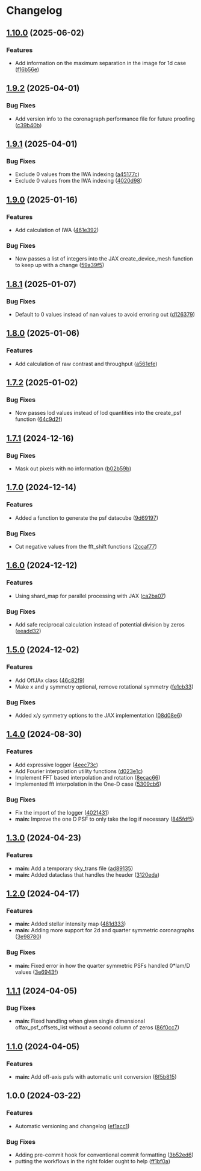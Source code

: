 # Changelog

## [1.10.0](https://github.com/CoreySpohn/yippy/compare/v1.9.2...v1.10.0) (2025-06-02)


### Features

* Add information on the maximum separation in the image for 1d case ([f16b56e](https://github.com/CoreySpohn/yippy/commit/f16b56e1d82a669ecb7f8afb84fcbc72f59cce56))

## [1.9.2](https://github.com/CoreySpohn/yippy/compare/v1.9.1...v1.9.2) (2025-04-01)


### Bug Fixes

* Add version info to the coronagraph performance file for future proofing ([c39b40b](https://github.com/CoreySpohn/yippy/commit/c39b40bbebdded4c165f1f879b85c014518ca14c))

## [1.9.1](https://github.com/CoreySpohn/yippy/compare/v1.9.0...v1.9.1) (2025-04-01)


### Bug Fixes

* Exclude 0 values from the IWA indexing ([a45177c](https://github.com/CoreySpohn/yippy/commit/a45177c201307fdb5d90491785dd04c7bd14eda8))
* Exclude 0 values from the IWA indexing ([4020d98](https://github.com/CoreySpohn/yippy/commit/4020d98e95b4756b1251e2ea016f16f87d3f8860))

## [1.9.0](https://github.com/CoreySpohn/yippy/compare/v1.8.1...v1.9.0) (2025-01-16)


### Features

* Add calculation of IWA ([461e392](https://github.com/CoreySpohn/yippy/commit/461e3925540f886a1f414bdf16a446a63160b449))


### Bug Fixes

* Now passes a list of integers into the JAX create_device_mesh function to keep up with a change ([59a39f5](https://github.com/CoreySpohn/yippy/commit/59a39f5fd7737f4012711d383877644a2c8b9cf7))

## [1.8.1](https://github.com/CoreySpohn/yippy/compare/v1.8.0...v1.8.1) (2025-01-07)


### Bug Fixes

* Default to 0 values instead of nan values to avoid erroring out ([d126379](https://github.com/CoreySpohn/yippy/commit/d126379fc34bd291d81de5f7f87c7b5465338d11))

## [1.8.0](https://github.com/CoreySpohn/yippy/compare/v1.7.2...v1.8.0) (2025-01-06)


### Features

* Add calculation of raw contrast and throughput ([a561efe](https://github.com/CoreySpohn/yippy/commit/a561efef0591aa975aeafcfa355f474f81e116c1))

## [1.7.2](https://github.com/CoreySpohn/yippy/compare/v1.7.1...v1.7.2) (2025-01-02)


### Bug Fixes

* Now passes lod values instead of lod quantities into the create_psf function ([64c9d2f](https://github.com/CoreySpohn/yippy/commit/64c9d2fbcfb335dbea7b88fc65fd28935748398c))

## [1.7.1](https://github.com/CoreySpohn/yippy/compare/v1.7.0...v1.7.1) (2024-12-16)


### Bug Fixes

* Mask out pixels with no information ([b02b59b](https://github.com/CoreySpohn/yippy/commit/b02b59b86006b8aaac0cd3455ddc290b287d5de1))

## [1.7.0](https://github.com/CoreySpohn/yippy/compare/v1.6.0...v1.7.0) (2024-12-14)


### Features

* Added a function to generate the psf datacube ([9d69197](https://github.com/CoreySpohn/yippy/commit/9d69197a1524df1514848494c95fd1673e7fb890))


### Bug Fixes

* Cut negative values from the fft_shift functions ([2ccaf77](https://github.com/CoreySpohn/yippy/commit/2ccaf775a81f68d77040c386b0af13f3fbdd7ac0))

## [1.6.0](https://github.com/CoreySpohn/yippy/compare/v1.5.0...v1.6.0) (2024-12-12)


### Features

* Using shard_map for parallel processing with JAX ([ca2ba07](https://github.com/CoreySpohn/yippy/commit/ca2ba07b47431ded18b391ab2a1b13f1aa85f515))


### Bug Fixes

* Add safe reciprocal calculation instead of potential division by zeros ([eeadd32](https://github.com/CoreySpohn/yippy/commit/eeadd322367d2e65ed561ce5f396f86f0a27af6a))

## [1.5.0](https://github.com/CoreySpohn/yippy/compare/v1.4.0...v1.5.0) (2024-12-02)


### Features

* Add OffJAx class ([46c82f9](https://github.com/CoreySpohn/yippy/commit/46c82f92e0957924dc3e8be70dba199d3917b8ea))
* Make x and y symmetry optional, remove rotational symmetry ([fe1cb33](https://github.com/CoreySpohn/yippy/commit/fe1cb3346feff5aedd43a649bfde273672b150c7))


### Bug Fixes

* Added x/y symmetry options to the JAX implementation ([08d08e6](https://github.com/CoreySpohn/yippy/commit/08d08e62e70d1533c3b0644560a5ae7569cd570f))

## [1.4.0](https://github.com/CoreySpohn/yippy/compare/v1.3.0...v1.4.0) (2024-08-30)


### Features

* Add expressive logger ([4eec73c](https://github.com/CoreySpohn/yippy/commit/4eec73c74168b1afd8246919ca05d43cf9e6bb7f))
* Add Fourier interpolation utility functions ([d023e1c](https://github.com/CoreySpohn/yippy/commit/d023e1c650d674829c4117738b05f6816ff2762f))
* Implement FFT based interpolation and rotation ([8ecac66](https://github.com/CoreySpohn/yippy/commit/8ecac660316e9f003f27d997874fc0ebcd5202e9))
* Implemented fft interpolation in the One-D case ([5309cb6](https://github.com/CoreySpohn/yippy/commit/5309cb64ef29819831aad53723b344a3132c3ebc))


### Bug Fixes

* Fix the import of the logger ([4021431](https://github.com/CoreySpohn/yippy/commit/4021431b9a131fd703b3fc154c40f394c145dbf7))
* **main:** Improve the one D PSF to only take the log if necessary ([845fdf5](https://github.com/CoreySpohn/yippy/commit/845fdf53d759894ae17b40e1fff1b689acbb49a8))

## [1.3.0](https://github.com/CoreySpohn/yippy/compare/v1.2.0...v1.3.0) (2024-04-23)


### Features

* **main:** Add a temporary sky_trans file ([ad89135](https://github.com/CoreySpohn/yippy/commit/ad89135fc2687b60af018e7a9fde503513ee1854))
* **main:** Added dataclass that handles the header ([3120eda](https://github.com/CoreySpohn/yippy/commit/3120eda53bb75dc96ead74ae3e37c5cd206785ac))

## [1.2.0](https://github.com/CoreySpohn/yippy/compare/v1.1.1...v1.2.0) (2024-04-17)


### Features

* **main:** Added stellar intensity map ([481d333](https://github.com/CoreySpohn/yippy/commit/481d333b89280a906bf8be3642f0eb7bf1fa946e))
* **main:** Adding more support for 2d and quarter symmetric coronagraphs ([3e98780](https://github.com/CoreySpohn/yippy/commit/3e9878034b37535780ee0004f69ad4409b961445))


### Bug Fixes

* **main:** Fixed error in how the quarter symmetric PSFs handled 0*lam/D values ([3e6943f](https://github.com/CoreySpohn/yippy/commit/3e6943f6bfaf89c8b8ba353921bc5a245696e194))

## [1.1.1](https://github.com/CoreySpohn/yippy/compare/v1.1.0...v1.1.1) (2024-04-05)


### Bug Fixes

* **main:** Fixed handling when given single dimensional offax_psf_offsets_list without a second column of zeros ([86f0cc7](https://github.com/CoreySpohn/yippy/commit/86f0cc795d6471b8abaddc3e80278d97aaf93706))

## [1.1.0](https://github.com/CoreySpohn/yippy/compare/v1.0.0...v1.1.0) (2024-04-05)


### Features

* **main:** Add off-axis psfs with automatic unit conversion ([6f5b815](https://github.com/CoreySpohn/yippy/commit/6f5b815093e6fe7898cd625451ad31ab1acee221))

## 1.0.0 (2024-03-22)


### Features

* Automatic versioning and changelog ([ef1acc1](https://github.com/CoreySpohn/yippy/commit/ef1acc1381058fdb32f6b32bb3d695a2035ad048))


### Bug Fixes

* Adding pre-commit hook for conventional commit formatting ([3b52ed6](https://github.com/CoreySpohn/yippy/commit/3b52ed6e3233b7acaa51f5ee8cd2a2b3f317912f))
* putting the workflows in the right folder ought to help ([ff1bf0a](https://github.com/CoreySpohn/yippy/commit/ff1bf0a12850691de801c9a3ba4202f3e8f4f7f1))
